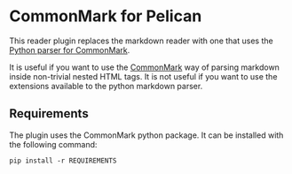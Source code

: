 # CommonMark for Pelican

This reader plugin replaces the markdown reader with one that uses the
[Python parser for CommonMark][1].

It is useful if you want to use the [CommonMark][2] way of parsing markdown
inside non-trivial nested HTML tags. It is not useful if you want to
use the extensions available to the python markdown parser.

## Requirements

The plugin uses the CommonMark python package. It can be installed
with the following command:

    pip install -r REQUIREMENTS

[1]: https://pypi.python.org/pypi/CommonMark
[2]: http://commonmark.org
